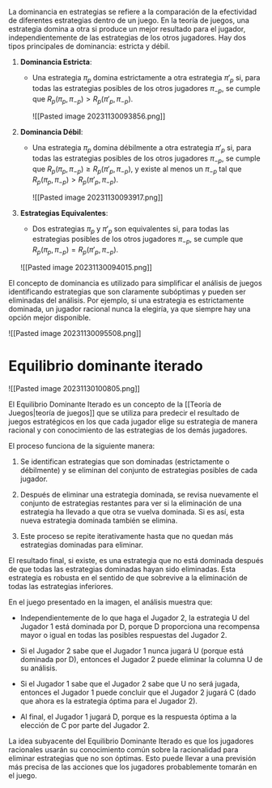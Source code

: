 La dominancia en estrategias se refiere a la comparación de la efectividad de diferentes estrategias dentro de un juego. En la teoría de juegos, una estrategia domina a otra si produce un mejor resultado para el jugador, independientemente de las estrategias de los otros jugadores. Hay dos tipos principales de dominancia: estricta y débil.

1. **Dominancia Estricta**:
    - Una estrategia $\pi_p$ domina estrictamente a otra estrategia $\pi'_p$ si, para todas las estrategias posibles de los otros jugadores $\pi_{-p}$, se cumple que $R_p(\pi_p, \pi_{-p}) > R_p(\pi'_p, \pi_{-p})$.
      
      ![[Pasted image 20231130093856.png]]
      
2. **Dominancia Débil**:
    - Una estrategia $\pi_p$ domina débilmente a otra estrategia $\pi'_p$ si, para todas las estrategias posibles de los otros jugadores $\pi_{-p}$, se cumple que $R_p(\pi_p, \pi_{-p}) \geq R_p(\pi'_p, \pi_{-p})$, y existe al menos un $\pi_{-p}$ tal que $R_p(\pi_p, \pi_{-p}) > R_p(\pi'_p, \pi_{-p})$.
      
      ![[Pasted image 20231130093917.png]]
      
3. **Estrategias Equivalentes**:
    - Dos estrategias $\pi_p$ y $\pi'_p$ son equivalentes si, para todas las estrategias posibles de los otros jugadores $\pi_{-p}$, se cumple que $R_p(\pi_p, \pi_{-p}) = R_p(\pi'_p, \pi_{-p})$.
      
    ![[Pasted image 20231130094015.png]]


El concepto de dominancia es utilizado para simplificar el análisis de juegos identificando estrategias que son claramente subóptimas y pueden ser eliminadas del análisis. Por ejemplo, si una estrategia es estrictamente dominada, un jugador racional nunca la elegiría, ya que siempre hay una opción mejor disponible.

![[Pasted image 20231130095508.png]]

# Equilibrio dominante iterado

![[Pasted image 20231130100805.png]]

El Equilibrio Dominante Iterado es un concepto de la [[Teoría de Juegos|teoría de juegos]] que se utiliza para predecir el resultado de juegos estratégicos en los que cada jugador elige su estrategia de manera racional y con conocimiento de las estrategias de los demás jugadores.

El proceso funciona de la siguiente manera:

1. Se identifican estrategias que son dominadas (estrictamente o débilmente) y se eliminan del conjunto de estrategias posibles de cada jugador.
    
2. Después de eliminar una estrategia dominada, se revisa nuevamente el conjunto de estrategias restantes para ver si la eliminación de una estrategia ha llevado a que otra se vuelva dominada. Si es así, esta nueva estrategia dominada también se elimina.
    
3. Este proceso se repite iterativamente hasta que no quedan más estrategias dominadas para eliminar.


El resultado final, si existe, es una estrategia que no está dominada después de que todas las estrategias dominadas hayan sido eliminadas. Esta estrategia es robusta en el sentido de que sobrevive a la eliminación de todas las estrategias inferiores.

En el juego presentado en la imagen, el análisis muestra que:

- Independientemente de lo que haga el Jugador 2, la estrategia U del Jugador 1 está dominada por D, porque D proporciona una recompensa mayor o igual en todas las posibles respuestas del Jugador 2.
    
- Si el Jugador 2 sabe que el Jugador 1 nunca jugará U (porque está dominada por D), entonces el Jugador 2 puede eliminar la columna U de su análisis.
    
- Si el Jugador 1 sabe que el Jugador 2 sabe que U no será jugada, entonces el Jugador 1 puede concluir que el Jugador 2 jugará C (dado que ahora es la estrategia óptima para el Jugador 2).
    
- Al final, el Jugador 1 jugará D, porque es la respuesta óptima a la elección de C por parte del Jugador 2.


La idea subyacente del Equilibrio Dominante Iterado es que los jugadores racionales usarán su conocimiento común sobre la racionalidad para eliminar estrategias que no son óptimas. Esto puede llevar a una previsión más precisa de las acciones que los jugadores probablemente tomarán en el juego.